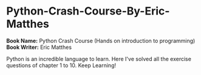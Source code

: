 # Python-Crash-Course-By-Eric-Matthes
**Book Name:** Python Crash Course (Hands on introduction to programming) \
**Book Writer:** Eric Matthes

Python is an incredible language to learn. Here I've solved all the exercise questions of chapter 1 to 10.
Keep Learning! 
